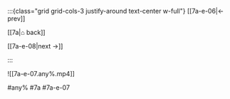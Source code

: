 :::{class="grid grid-cols-3 justify-around text-center w-full"}
[[7a-e-06|← prev]]

[[7a|⌂ back]]

[[7a-e-08|next →]]

:::

![[7a-e-07.any%.mp4]]

#any% #7a #7a-e-07